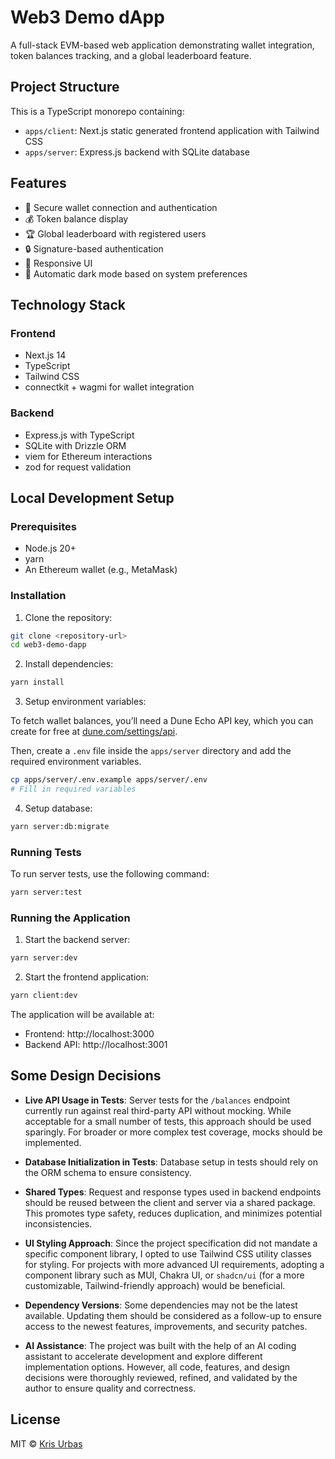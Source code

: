# Web3 Demo dApp

A full-stack EVM-based web application demonstrating wallet integration, token balances tracking, and a global leaderboard feature.

## Project Structure

This is a TypeScript monorepo containing:

- `apps/client`: Next.js static generated frontend application with Tailwind CSS
- `apps/server`: Express.js backend with SQLite database

## Features

- 🔑 Secure wallet connection and authentication
- 💰 Token balance display
- 🏆 Global leaderboard with registered users
- 🔒 Signature-based authentication
- 🎨 Responsive UI
- 🌙 Automatic dark mode based on system preferences

## Technology Stack

### Frontend

- Next.js 14
- TypeScript
- Tailwind CSS
- connectkit + wagmi for wallet integration

### Backend

- Express.js with TypeScript
- SQLite with Drizzle ORM
- viem for Ethereum interactions
- zod for request validation

## Local Development Setup

### Prerequisites

- Node.js 20+
- yarn
- An Ethereum wallet (e.g., MetaMask)

### Installation

1. Clone the repository:

```bash
git clone <repository-url>
cd web3-demo-dapp
```

2. Install dependencies:

```bash
yarn install
```

3. Setup environment variables:

To fetch wallet balances, you’ll need a Dune Echo API key, which you can create for free at [dune.com/settings/api](dune.com/settings/api).

Then, create a `.env` file inside the `apps/server` directory and add the required environment variables.

```bash
cp apps/server/.env.example apps/server/.env
# Fill in required variables
```

4. Setup database:

```bash
yarn server:db:migrate
```

### Running Tests

To run server tests, use the following command:

```bash
yarn server:test
```

### Running the Application

1. Start the backend server:

```bash
yarn server:dev
```

2. Start the frontend application:

```bash
yarn client:dev
```

The application will be available at:

- Frontend: http://localhost:3000
- Backend API: http://localhost:3001

## Some Design Decisions

- **Live API Usage in Tests**: Server tests for the `/balances` endpoint currently run against real third-party API without mocking. While acceptable for a small number of tests, this approach should be used sparingly. For broader or more complex test coverage, mocks should be implemented.

- **Database Initialization in Tests**: Database setup in tests should rely on the ORM schema to ensure consistency.

- **Shared Types**: Request and response types used in backend endpoints should be reused between the client and server via a shared package. This promotes type safety, reduces duplication, and minimizes potential inconsistencies.

- **UI Styling Approach**: Since the project specification did not mandate a specific component library, I opted to use Tailwind CSS utility classes for styling. For projects with more advanced UI requirements, adopting a component library such as MUI, Chakra UI, or `shadcn/ui` (for a more customizable, Tailwind-friendly approach) would be beneficial.

- **Dependency Versions**: Some dependencies may not be the latest available. Updating them should be considered as a follow-up to ensure access to the newest features, improvements, and security patches.

- **AI Assistance**: The project was built with the help of an AI coding assistant to accelerate development and explore different implementation options. However, all code, features, and design decisions were thoroughly reviewed, refined, and validated by the author to ensure quality and correctness.

## License

MIT © [Kris Urbas](https://twitter.com/krzysu)
